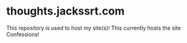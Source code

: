 # thoughts.jackssrt.com
This repository is used to host my site(s)!
This currently hosts the site Confessions!
